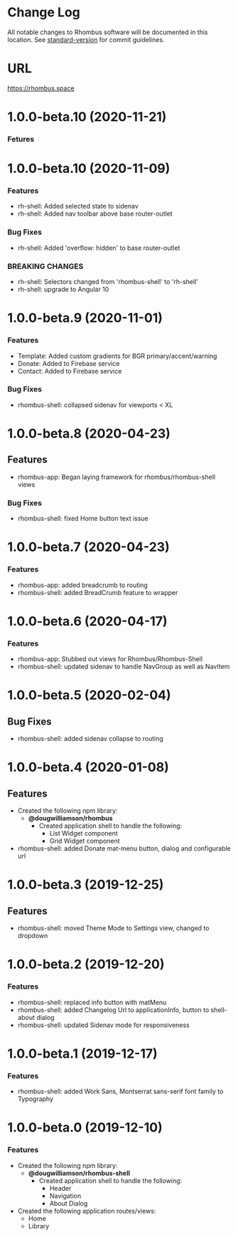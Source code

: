 # Change Log

All notable changes to Rhombus software will be documented in this location. See [standard-version](https://github.com/conventional-changelog/standard-version) for commit guidelines.

# URL

https://rhombus.space

<a name="1.0.0-beta.11"></a>
# 1.0.0-beta.10 (2020-11-21)

### Fetures

<a name="1.0.0-beta.10"></a>
# 1.0.0-beta.10 (2020-11-09)

### Features
* rh-shell: Added selected state to sidenav
* rh-shell: Added nav toolbar above base router-outlet

### Bug Fixes
* rh-shell: Added 'overflow: hidden' to base router-outlet


### BREAKING CHANGES
* rh-shell: Selectors changed from 'rhombus-shell' to 'rh-shell'
* rh-shell: upgrade to Angular 10

<a name="1.0.0-beta.9"></a>
# 1.0.0-beta.9 (2020-11-01)

### Features
* Template: Added custom gradients for BGR primary/accent/warning
* Donate: Added to Firebase service
* Contact: Added to Firebase service

### Bug Fixes
* rhombus-shell: collapsed sidenav for viewports < XL

<a name="1.0.0-beta.8"></a>
# 1.0.0-beta.8 (2020-04-23)

## Features
* rhombus-app: Began laying framework for rhombus/rhombus-shell views

### Bug Fixes
* rhombus-shell: fixed Home button text issue

<a name="1.0.0-beta.7"></a>
# 1.0.0-beta.7 (2020-04-23)

### Features
* rhombus-app: added breadcrumb to routing
* rhombus-shell: added BreadCrumb feature to wrapper

<a name="1.0.0-beta.6"></a>
# 1.0.0-beta.6 (2020-04-17)

### Features
* rhombus-app: Stubbed out views for Rhombus/Rhombus-Shell
* rhombus-shell: updated sidenav to handle NavGroup as well as NavItem

<a name="1.0.0-beta.5"></a>
# 1.0.0-beta.5 (2020-02-04)

## Bug Fixes

* rhombus-shell: added sidenav collapse to routing

<a name="1.0.0-beta.4"></a>
# 1.0.0-beta.4 (2020-01-08)

## Features

* Created the following npm library:
  - **@dougwilliamson/rhombus**
    - Created application shell to handle the following:
        - List Widget component
        - Grid Widget component
* rhombus-shell: added Donate mat-menu button, dialog and configurable url

<a name="1.0.0-beta.3"></a>
# 1.0.0-beta.3 (2019-12-25)

## Features
* rhombus-shell: moved Theme Mode to Settings view, changed to dropdown

<a name="1.0.0-beta.2"></a>
# 1.0.0-beta.2 (2019-12-20)

### Features
* rhombus-shell: replaced info button with matMenu
* rhombus-shell: added Changelog Url to applicationInfo, button to shell-about dialog
* rhombus-shell: updated Sidenav mode for responsiveness

<a name="1.0.0-beta.1"></a>
# 1.0.0-beta.1 (2019-12-17)

### Features

* rhombus-shell: added Work Sans, Montserrat sans-serif font family to Typography

<a name="1.0.0-beta.0"></a>
# 1.0.0-beta.0 (2019-12-10)

### Features

* Created the following npm library:
  - **@dougwilliamson/rhombus-shell**
    - Created application shell to handle the following:
        - Header
        - Navigation
        - About Dialog
* Created the following application routes/views:
    - Home
    - Library
